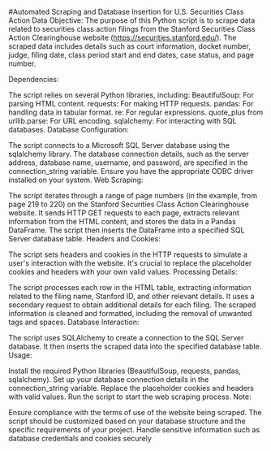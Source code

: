 #Automated Scraping and Database Insertion for U.S. Securities Class Action Data
Objective:
The purpose of this Python script is to scrape data related to securities class action filings from the Stanford Securities Class Action Clearinghouse website (https://securities.stanford.edu/). The scraped data includes details such as court information, docket number, judge, filing date, class period start and end dates, case status, and page number.

Dependencies:

The script relies on several Python libraries, including:
BeautifulSoup: For parsing HTML content.
requests: For making HTTP requests.
pandas: For handling data in tabular format.
re: For regular expressions.
quote_plus from urllib.parse: For URL encoding.
sqlalchemy: For interacting with SQL databases.
Database Configuration:

The script connects to a Microsoft SQL Server database using the sqlalchemy library.
The database connection details, such as the server address, database name, username, and password, are specified in the connection_string variable.
Ensure you have the appropriate ODBC driver installed on your system.
Web Scraping:

The script iterates through a range of page numbers (in the example, from page 219 to 220) on the Stanford Securities Class Action Clearinghouse website.
It sends HTTP GET requests to each page, extracts relevant information from the HTML content, and stores the data in a Pandas DataFrame.
The script then inserts the DataFrame into a specified SQL Server database table.
Headers and Cookies:

The script sets headers and cookies in the HTTP requests to simulate a user's interaction with the website.
It's crucial to replace the placeholder cookies and headers with your own valid values.
Processing Details:

The script processes each row in the HTML table, extracting information related to the filing name, Stanford ID, and other relevant details.
It uses a secondary request to obtain additional details for each filing.
The scraped information is cleaned and formatted, including the removal of unwanted tags and spaces.
Database Interaction:

The script uses SQLAlchemy to create a connection to the SQL Server database.
It then inserts the scraped data into the specified database table.
Usage:

Install the required Python libraries (BeautifulSoup, requests, pandas, sqlalchemy).
Set up your database connection details in the connection_string variable.
Replace the placeholder cookies and headers with valid values.
Run the script to start the web scraping process.
Note:

Ensure compliance with the terms of use of the website being scraped.
The script should be customized based on your database structure and the specific requirements of your project.
Handle sensitive information such as database credentials and cookies securely 
